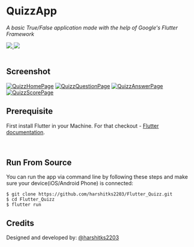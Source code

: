 # QuizzApp
_A basic True/False application made with the help of Google's Flutter Framework_
<p>
  <a href="https://github.com/feross/standard">
    <img src="https://img.shields.io/badge/code_style-standard-blue.svg?style=flat-square" />
  </a>
  <a href="https://raw.githubusercontent.com/harshitks2203/Flutter_Quizz/blob/master/LICENSE"> 
    <img src="https://img.shields.io/badge/license-MIT-lightgrey.svg?style=flat-square" />
  </a>
  <br><br>
</p>


## Screenshot

[<img alt='QuizzHomePage' src="https://raw.githubusercontent.com/harshitks2203/Flutter_Quizz/master/resources/1MainScreen.png?token=APLQiRXfkVTSOT2O89-16F5sJKuGotjXks5aqY7QwA%3D%3D">](HomePage) [<img alt='QuizzQuestionPage' src="https://raw.githubusercontent.com/harshitks2203/Flutter_Quizz/master/resources/2QuestionPage.png?token=APLQicWJDrevpbDxE19Hn28ocTOY4Wpjks5aqYuxwA%3D%3D">](QuestionPage) [<img alt='QuizzAnswerPage' src="https://raw.githubusercontent.com/harshitks2203/Flutter_Quizz/master/resources/3AnswerPage.png?token=APLQiULFq6ZFD5ns1d68bLrnSbS8bClLks5aqYuxwA%3D%3D">](AnswerPage) [<img alt='QuizzScorePage' src="https://raw.githubusercontent.com/harshitks2203/Flutter_Quizz/master/resources/4ScorePage.png?token=APLQiV_9a9-HAyWgVZQCPbJX8Ko89gdPks5aqYuywA%3D%3D">](ScorePage)
<br>

## Prerequisite
First install Flutter in your Machine. For that checkout - [Flutter documentation](https://flutter.io/).

<br>

## Run From Source 

You can run the app via command line by following these steps and make sure your device(iOS/Android Phone) is connected:

```
$ git clone https://github.com/harshitks2203/Flutter_Quizz.git
$ cd Flutter_Quizz
$ flutter run
```


## Credits

Designed and developed by: [@harshitks2203](https://www.github.com/harshitks2203) 
